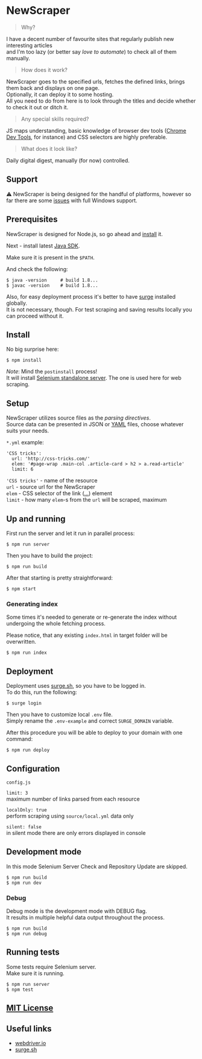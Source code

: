 # NewScraper

> Why?

I have a decent number of favourite sites that regularly publish new interesting articles  
and I'm too lazy (or better say _love to automate_) to check all of them manually.

> How does it work?

NewScraper goes to the specified urls, fetches the defined links, brings them back and displays on one page.  
Optionally, it can deploy it to some hosting.  
All you need to do from here is to look through the titles and decide whether to check it out or ditch it.

> Any special skills required?

JS maps understanding, basic knowledge of browser dev tools ([Chrome Dev Tools](https://developers.google.com/web/tools/chrome-devtools/), for instance) and CSS selectors are highly preferable. 

> What does it look like?

Daily digital digest, manually (for now) controlled.



## Support

:warning: NewScraper is being designed for the handful of platforms, however so far there are some [issues](https://github.com/XOP/news-scraper/issues/1) with full Windows support.



## Prerequisites

NewScraper is designed for Node.js, so go ahead and [install](https://nodejs.org/) it.

Next - install latest [Java SDK](http://www.oracle.com/technetwork/java/javase/downloads/index.html).

Make sure it is present in the `$PATH`.

And check the following:

```
$ java -version     # build 1.8...
$ javac -version    # build 1.8...
```

Also, for easy deployment process it's better to have [surge](http://surge.sh/) installed globally.  
It is not necessary, though. For test scraping and saving results locally you can proceed without it. 



## Install

No big surprise here:

```
$ npm install
```

_Note_: Mind the `postinstall` process!  
It will install [Selenium standalone server](https://www.npmjs.com/package/selenium-standalone). The one is used here for web scraping.



## Setup

NewScraper utilizes source files as the _parsing directives_.  
Source data can be presented in JSON or [YAML](http://docs.ansible.com/ansible/YAMLSyntax.html) files, choose whatever suits your needs.

`*.yml` example:

```
'CSS tricks':
  url: 'http://css-tricks.com/'
  elem: '#page-wrap .main-col .article-card > h2 > a.read-article'
  limit: 6
```

`'CSS tricks'` - name of the resource  
`url` - source url for the NewScraper  
`elem` - CSS selector of the link (<a href="">...</a>) element  
`limit` - how many `elem`-s from the `url` will be scraped, maximum



## Up and running

First run the server and let it run in parallel process:

```
$ npm run server
```

Then you have to build the project:

```
$ npm run build
```

After that starting is pretty straightforward:

```
$ npm start
```


### Generating index

Some times it's needed to generate or re-generate the index without undergoing the whole fetching process.

Please notice, that any existing `index.html` in target folder will be overwritten.

```
$ npm run index
```



## Deployment

Deployment uses [surge.sh](http://surge.sh/), so you have to be logged in.  
To do this, run the following:

```
$ surge login
```

Then you have to customize local `.env` file.  
Simply rename the `.env-example` and correct `SURGE_DOMAIN` variable.

After this procedure you will be able to deploy to your domain with one command:

```
$ npm run deploy
```



## Configuration

`config.js`

`limit: 3`  
maximum number of links parsed from each resource

`localOnly: true`  
perform scraping using `source/local.yml` data only

`silent: false`  
in silent mode there are only errors displayed in console



## Development mode

In this mode Selenium Server Check and Repository Update are skipped.

```
$ npm run build
$ npm run dev
```


### Debug

Debug mode is the development mode with DEBUG flag.  
It results in multiple helpful data output throughout the process.

```
$ npm run build
$ npm run debug
```


## Running tests

Some tests require Selenium server.  
Make sure it is running.

```
$ npm run server
$ npm test
```



## [MIT License](LICENSE)



## Useful links

- [webdriver.io](http://webdriver.io/)
- [surge.sh](http://surge.sh/)
